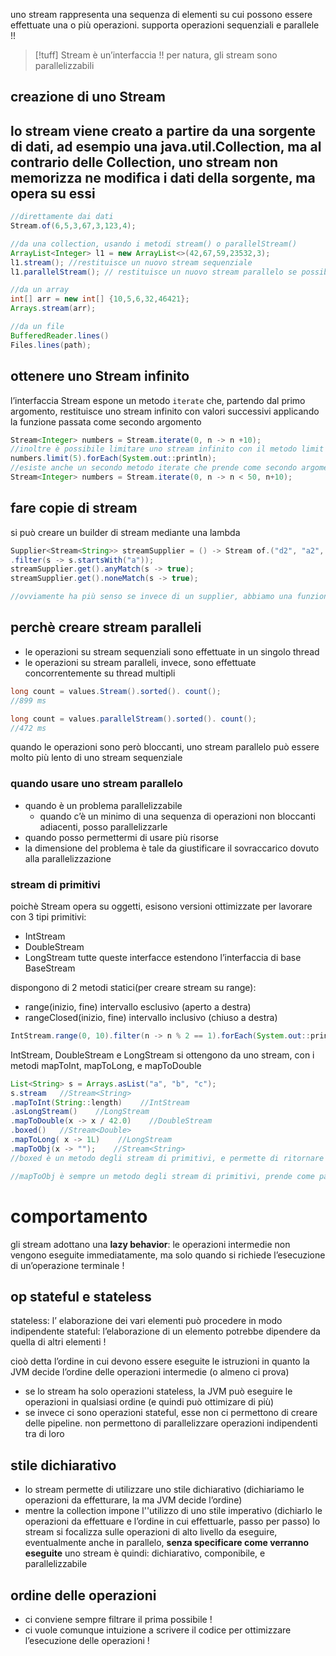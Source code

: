 uno stream rappresenta una sequenza di elementi su cui possono essere effettuate una o più operazioni.
supporta operazioni sequenziali e parallele !!

>[!tuff] Stream è un’interfaccia !!
>per natura, gli stream sono parallelizzabili

## creazione di uno Stream
lo stream viene creato a partire da una sorgente di dati, ad esempio una java.util.Collection, ma al contrario delle Collection, uno stream non memorizza ne modifica i dati della sorgente, ma opera su essi
- 
```java
//direttamente dai dati
Stream.of(6,5,3,67,3,123,4);

//da una collection, usando i metodi stream() o parallelStream()
ArrayList<Integer> l1 = new ArrayList<>(42,67,59,23532,3);
l1.stream(); //restituisce un nuovo stream sequenziale
l1.parallelStream(); // restituisce un nuovo stream parallelo se possibile (altrimenti restituisce uno stream sequenziale)

//da un array
int[] arr = new int[] {10,5,6,32,46421};
Arrays.stream(arr);

//da un file
BufferedReader.lines()
Files.lines(path);
```

## ottenere uno Stream infinito
l’interfaccia Stream espone un metodo `iterate` che, partendo dal primo argomento, restituisce uno stream infinito con valori successivi applicando la funzione passata come secondo argomento
```java
Stream<Integer> numbers = Stream.iterate(0, n -> n +10);
//inoltre è possibile limitare uno stream infinito con il metodo limit
numbers.limit(5).forEach(System.out::println);
//esiste anche un secondo metodo iterate che prende come secondo argomento un predicato (la funzione diventa il terzo argomento). lo stream smette di dare valori (esce) quando il predicato del terzo argomento è false
Stream<Integer> numbers = Stream.iterate(0, n -> n < 50, n+10);
```
## fare copie di stream
si può creare un builder di stream mediante una lambda 
```java
Supplier<Stream<String>> streamSupplier = () -> Stream of.("d2", "a2", "b1", "b3", "c")
.filter(s -> s.startsWith("a"));
streamSupplier.get().anyMatch(s -> true);
streamSupplier.get().noneMatch(s -> true);

//ovviamente ha più senso se invece di un supplier, abbiamo una funzione che prende in input una Collection e restituisce uno stream su tale Collection
```

## perchè creare stream paralleli
- le operazioni su stream sequenziali sono effettuate in un singolo thread
- le operazioni su stream paralleli, invece, sono effettuate concorrentemente su thread multipli
```java
long count = values.Stream().sorted(). count();
//899 ms

long count = values.parallelStream().sorted(). count();
//472 ms
```
quando le operazioni sono però bloccanti, uno stream parallelo può essere molto più lento di uno stream sequenziale 
### quando usare uno stream parallelo
- quando è un problema parallelizzabile 
	- quando c’è un minimo di una sequenza di operazioni non bloccanti adiacenti, posso parallelizzarle
- quando posso permettermi di usare più risorse
- la dimensione del problema è tale da giustificare il sovraccarico dovuto alla parallelizzazione


### stream di primitivi
poichè Stream opera su oggetti, esisono versioni ottimizzate per lavorare con 3 tipi primitivi:
- IntStream
- DoubleStream
- LongStream
tutte queste interfacce estendono l’interfaccia di base BaseStream

dispongono di 2 metodi statici(per creare stream su range):
- range(inizio, fine) intervallo esclusivo (aperto a destra)
- rangeClosed(inizio, fine) intervallo inclusivo (chiuso a destra)
```java
IntStream.range(0, 10).filter(n -> n % 2 == 1).forEach(System.out::println);
```

IntStream, DoubleStream e LongStream si ottengono da uno stream, con i metodi mapToInt, mapToLong, e mapToDouble
```java
List<String> s = Arrays.asList("a", "b", "c");
s.stream   //Stream<String>
.mapToInt(String::length)    //IntStream
.asLongStream()    //LongStream
.mapToDouble(x -> x / 42.0)    //DoubleStream
.boxed()   //Stream<Double>
.mapToLong( x -> 1L)    //LongStream
.mapToObj(x -> "");    //Stream<String>
//boxed è un metodo degli stream di primitivi, e permette di ritornare a uno Stream di tipo Integer/Double/Long

//mapToObj è sempre un metodo degli stream di primitivi, prende come parametro una IntFunction (una Function che ha come primo tipo un Integer) e ritorna uno stream con il risultato della function applicata agli elementi
```


# comportamento
gli stream adottano una **lazy behavior**: le operazioni intermedie non vengono eseguite immediatamente, ma solo quando si richiede l’esecuzione di un’operazione terminale !
## op stateful e stateless
stateless: l’ elaborazione dei vari elementi può procedere in modo indipendente
stateful: l’elaborazione di un elemento potrebbe dipendere da quella di altri elementi !

cioò detta l’ordine in cui devono essere eseguite le istruzioni in quanto la JVM decide l’ordine delle operazioni intermedie (o almeno ci prova)
- se lo stream ha solo operazioni stateless, la JVM può eseguire le operazioni in qualsiasi ordine (e quindi può ottimizare di più)
- se invece ci sono operazioni stateful, esse non ci permettono di creare delle pipeline. non permettono di parallelizzare operazioni indipendenti tra di loro

## stile dichiarativo
- lo stream permette di utilizzare uno stile dichiarativo (dichiariamo le operazioni da effetturare, la ma JVM decide l’ordine)
- mentre la collection impone l''utilizzo di uno stile imperativo (dichiarlo le operazioni da effettuare e l’ordine in cui effettuarle, passo per passo)
lo stream si focalizza sulle operazioni di alto livello da eseguire, eventualmente anche in parallelo, **senza specificare come verranno eseguite**
uno stream è quindi: dichiarativo, componibile, e parallelizzabile

## ordine delle operazioni
- ci conviene sempre filtrare il prima possibile !
- ci vuole comunque intuizione a scrivere il codice per ottimizzare l’esecuzione delle operazioni !